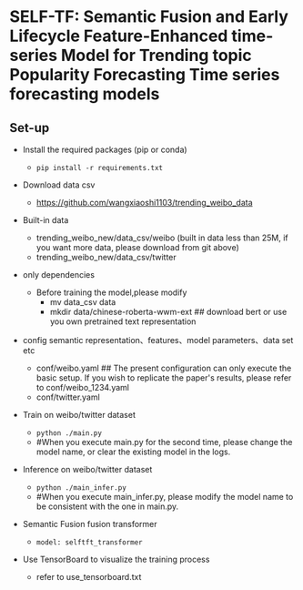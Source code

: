 # SELF-TF: Semantic Fusion and Early Lifecycle Feature-Enhanced time-series Model for Trending topic Popularity Forecasting Time series forecasting models


## Set-up

- Install the required packages (pip or conda)
    - `pip install -r requirements.txt`

- Download data csv
    - https://github.com/wangxiaoshi1103/trending_weibo_data  
- Built-in data
    -  trending_weibo_new/data_csv/weibo   (built in data less than 25M, if you want more data, please download from git above)
    -  trending_weibo_new/data_csv/twitter

- only dependencies 
    - Before training the model,please modify 
        - mv data_csv data
        - mkdir data/chinese-roberta-wwm-ext  ## download bert or use you own pretrained text representation

- config semantic representation、features、model parameters、data set etc
    - conf/weibo.yaml    ## The present configuration can only execute the basic setup. If you wish to replicate the paper's results, please refer to conf/weibo_1234.yaml
    - conf/twitter.yaml

- Train on weibo/twitter dataset    
    - `python ./main.py`
    - #When you execute main.py for the second time, please change the model name, or clear the existing model in the logs.
- Inference on weibo/twitter dataset
    - `python ./main_infer.py`
    - #When you execute main_infer.py, please modify the model name to be consistent with the one in main.py. 

    
- Semantic Fusion fusion transformer
    - `model: selftft_transformer`

- Use TensorBoard to visualize the training process
    - refer to use_tensorboard.txt

